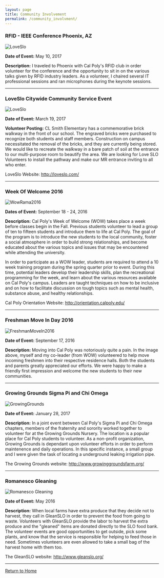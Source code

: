 ```yaml
---
layout: page
title: Community Involvement
permalink: /community_involvment/
---
```

### RFID - IEEE Conference Phoenix, AZ 

![LoveSlo](https://jonscott20.github.io/Files/Images/LoveSloCLSmithElementary.jpg)

**Date of Event:** May 10, 2017

**Description:**
I traveled to Phoenix with Cal Poly's RFID club in order volunteer for the conference and the opportunity to sit in on the various talks given by RFID industry leaders. As a volunteer, I chaired several IT professional sessions and ran microphones during the keynote sessions.

---------

### LoveSlo Citywide Community Service Event

![LoveSlo](https://jonscott20.github.io/Files/Images/LoveSloCLSmithElementary.jpg)

**Date of Event:** March 19, 2017

**Volunteer Posting:** CL Smith Elementary has a commemorative brick walkway in the front of our school. The engraved bricks were purchased to recognize both students and staff members. Construction on campus necessitated the removal of the bricks, and they are currently being stored. We would like to recreate the walkway in a bare patch of soil at the entrance to our multi-purpose room to beautify the area. We are looking for Love SLO Volunteers to install the pathway and make our MR entrance inviting to all who enter. 

LoveSlo Website: <http://loveslo.com/>

--------

### Week Of Welcome 2016
![WowRama2016](https://jonscott20.github.io/Files/Images/WowRama2016.jpg)

**Dates of Event:** September 18 - 24, 2016

**Description:**
Cal Poly's Week of Welcome (WOW) takes place a week before classes begin in the Fall. Previous students volunteer to lead a group of ten to fifteen students and introduce them to life at Cal Poly. The goal of the program is to introduce the new students to the local community, foster a social atmosphere in order to build strong relationships, and become educated about the various topics and issues that may be encountered while attending the university. 

In order to participate as a WOW leader, students are required to attend a 10 week training program during the spring quarter prior to event. During this time, potential leaders develop their leadership skills, plan the recreational programming for the week, and learn about the various resources available on Cal Poly's campus. Leaders are taught techniques on how to be inclusive and on how to facilitate discussion on tough topics such as mental health, substance abuse, and healthy relationships. 

Cal Poly Orientation Website: <http://orientation.calpoly.edu/>

---------

### Freshman Move In Day 2016
![FreshmanMoveIn2016](https://jonscott20.github.io/Files/Images/FreshmanMoveIn2016.jpg)

**Date of Event:** September 17, 2016

**Description:**
Moving into Cal Poly was notoriously quite a pain. In the image above, myself and my co-leader (from WOW) volunteered to help move incoming freshmen into their respective residence halls. Both the students and parents greatly appreciated our efforts. We were happy to make a friendly first impression and welcome the new students to their new communities.

--------


### Growing Grounds Sigma Pi and Chi Omega

![GrowingGrounds](https://jonscott20.github.io/Files/Images/GrowingGrounds.jpg)

**Date of Event:** January 28, 2017

**Description:**
In a joint event between Cal Poly's Sigma Pi and Chi Omega chapters, members of the fraternity and sorority worked together to volunteer for at the Growing Grounds Nursery. The location is a popular place for Cal Poly students to volunteer. As a non-profit organization, Growing Grounds is dependant upon volunteer efforts in order to perform maintenence and daily operations. In this specific instance, a small group and I were given the task of locating a underground leaking irrigation pipe. 

The Growing Grounds website: <http://www.growinggroundsfarm.org/>

---------

### Romanesco Gleaning

![Romanesco Gleaning](https://jonscott20.github.io/Files/Images/GleanSlo2016.jpg)

**Date of Event:** May 2016

**Description:**
When local farms have extra produce that they decide not to harvest, they call in GleanSLO in order to prevent the food from going to waste. Volunteers with GleanSLO provide the labor to harvest the extra produce and the "gleaned" items are donated directly to the SLO food bank. The volunteer events are good opportunities to get outside, pick some plants, and know that the service is responsible for helping to feed those in need. Sometimes volunteers are even allowed to take a small bag of the harvest home with them too.


The GleanSLO website: <http://www.gleanslo.org/>

---------

[Return to Home](https://jonscott20.github.io/)



